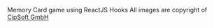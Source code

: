 Memory Card game using ReactJS Hooks
All images are copyright of [CipSoft GmbH](https://www.cipsoft.com/index.php/en/)
